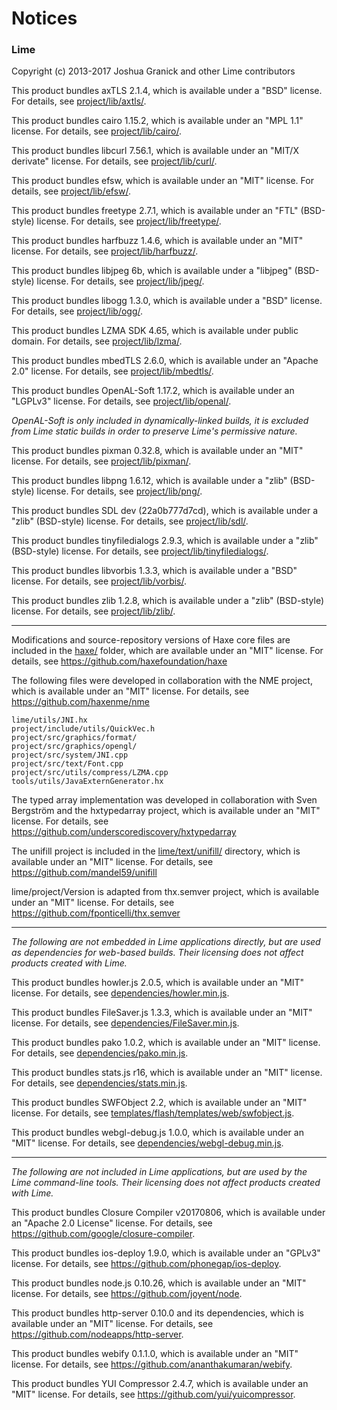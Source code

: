 Notices
=======

### Lime
Copyright (c) 2013-2017 Joshua Granick and other Lime contributors

This product bundles axTLS 2.1.4, which is available under a
"BSD" license. For details, see [project/lib/axtls/](project/lib).

This product bundles cairo 1.15.2, which is available under an
"MPL 1.1" license. For details, see [project/lib/cairo/](project/lib).

This product bundles libcurl 7.56.1, which is available under an
"MIT/X derivate" license. For details, see [project/lib/curl/](project/lib).

This product bundles efsw, which is available under an
"MIT" license. For details, see [project/lib/efsw/](project/lib).

This product bundles freetype 2.7.1, which is available under an
"FTL" (BSD-style) license. For details, see [project/lib/freetype/](project/lib).

This product bundles harfbuzz 1.4.6, which is available under an
"MIT" license. For details, see [project/lib/harfbuzz/](project/lib).

This product bundles libjpeg 6b, which is available under a
"libjpeg" (BSD-style) license. For details, see [project/lib/jpeg/](project/lib).

This product bundles libogg 1.3.0, which is available under a
"BSD" license. For details, see [project/lib/ogg/](project/lib).

This product bundles LZMA SDK 4.65, which is available under
public domain. For details, see [project/lib/lzma/](project/lzma).

This product bundles mbedTLS 2.6.0, which is available under an
"Apache 2.0" license. For details, see [project/lib/mbedtls/](project/lib).

This product bundles OpenAL-Soft 1.17.2, which is available under an
"LGPLv3" license. For details, see [project/lib/openal/](project/lib).

_OpenAL-Soft is only included in dynamically-linked builds, it is excluded
from Lime static builds in order to preserve Lime's permissive nature._

This product bundles pixman 0.32.8, which is available under an
"MIT" license. For details, see [project/lib/pixman/](project/lib).

This product bundles libpng 1.6.12, which is available under a
"zlib" (BSD-style) license. For details, see [project/lib/png/](project/lib).

This product bundles SDL dev (22a0b777d7cd), which is available under a
"zlib" (BSD-style) license. For details, see [project/lib/sdl/](project/lib).

This product bundles tinyfiledialogs 2.9.3, which is available under a
"zlib" (BSD-style) license. For details, see [project/lib/tinyfiledialogs/](project/lib).

This product bundles libvorbis 1.3.3, which is available under a
"BSD" license. For details, see [project/lib/vorbis/](project/lib).

This product bundles zlib 1.2.8, which is available under a
"zlib" (BSD-style) license. For details, see [project/lib/zlib/](project/lib).

-------

Modifications and source-repository versions of Haxe core files are included in the
[haxe/](haxe/) folder, which are available under an "MIT" license. For details, see
https://github.com/haxefoundation/haxe

The following files were developed in collaboration with the NME project,
which is available under an "MIT" license. For details, see
https://github.com/haxenme/nme

    lime/utils/JNI.hx
    project/include/utils/QuickVec.h
    project/src/graphics/format/
    project/src/graphics/opengl/
    project/src/system/JNI.cpp
    project/src/text/Font.cpp
    project/src/utils/compress/LZMA.cpp
    tools/utils/JavaExternGenerator.hx

The typed array implementation was developed in collaboration with Sven Bergström
and the hxtypedarray project, which is available under an "MIT" license.
For details, see https://github.com/underscorediscovery/hxtypedarray

The unifill project is included in the [lime/text/unifill/](lime/text/unifill/) directory,
which is available under an "MIT" license. For details, see https://github.com/mandel59/unifill

lime/project/Version is adapted from thx.semver project, which is available under
an "MIT" license. For details, see https://github.com/fponticelli/thx.semver

-------

_The following are not embedded in Lime applications directly, but are used
as dependencies for web-based builds. Their licensing does not affect products
created with Lime._

This product bundles howler.js 2.0.5, which is available under an
"MIT" license. For details, see [dependencies/howler.min.js](dependencies/howler.min.js).

This product bundles FileSaver.js 1.3.3, which is available under an
"MIT" license. For details, see [dependencies/FileSaver.min.js](dependencies/FileSaver.min.js).

This product bundles pako 1.0.2, which is available under an
"MIT" license. For details, see [dependencies/pako.min.js](dependencies/pako.min.js).

This product bundles stats.js r16, which is available under an
"MIT" license. For details, see [dependencies/stats.min.js](dependencies/stats.min.js).

This product bundles SWFObject 2.2, which is available under an
"MIT" license. For details, see [templates/flash/templates/web/swfobject.js](templates/flash/templates/web/swfobject.js).

This product bundles webgl-debug.js 1.0.0, which is available under an
"MIT" license. For details, see [dependencies/webgl-debug.min.js](dependencies/webgl-debug.min.js).

-------

_The following are not included in Lime applications, but are used by
the Lime command-line tools. Their licensing does not affect products
created with Lime._

This product bundles Closure Compiler v20170806, which is available under an
"Apache 2.0 License" license. For details, see https://github.com/google/closure-compiler.

This product bundles ios-deploy 1.9.0, which is available under an
"GPLv3" license. For details, see https://github.com/phonegap/ios-deploy.

This product bundles node.js 0.10.26, which is available under an
"MIT" license. For details, see https://github.com/joyent/node.

This product bundles http-server 0.10.0 and its dependencies, which is available under an
"MIT" license. For details, see https://github.com/nodeapps/http-server.

This product bundles webify 0.1.1.0, which is available under an
"MIT" license. For details, see https://github.com/ananthakumaran/webify.

This product bundles YUI Compressor 2.4.7, which is available under an
"MIT" license. For details, see https://github.com/yui/yuicompressor.
